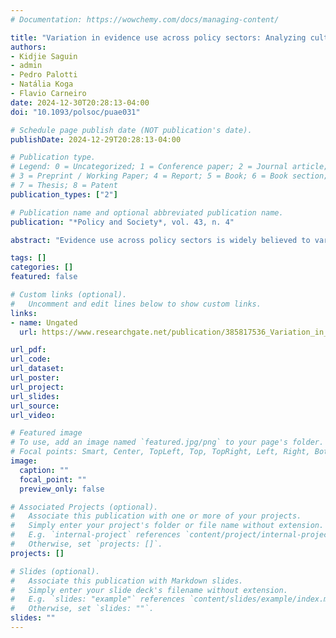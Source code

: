 ```yaml
---
# Documentation: https://wowchemy.com/docs/managing-content/

title: "Variation in evidence use across policy sectors: Analyzing cultures of evidence in Brazil"
authors:
- Kidjie Saguin
- admin
- Pedro Palotti
- Natália Koga
- Flavio Carneiro
date: 2024-12-30T20:28:13-04:00
doi: "10.1093/polsoc/puae031"

# Schedule page publish date (NOT publication's date).
publishDate: 2024-12-29T20:28:13-04:00

# Publication type.
# Legend: 0 = Uncategorized; 1 = Conference paper; 2 = Journal article;
# 3 = Preprint / Working Paper; 4 = Report; 5 = Book; 6 = Book section;
# 7 = Thesis; 8 = Patent
publication_types: ["2"]

# Publication name and optional abbreviated publication name.
publication: "*Policy and Society*, vol. 43, n. 4"

abstract: "Evidence use across policy sectors is widely believed to vary as each sector espouses a specific and dominant pattern in how it sources evidence. This view privileges the idea that a culture of evidence serves as a norm that guides behavior in the entire sector. In this article, we seek to nuance the policy sectoral approach to understanding evidence use by analyzing the results of a large-N survey of federal employees in Brazil (n=2,177). Our findings show a diverse set of cultures of evidence with a few sectors like Science and Technology demonstrating a strong likelihood for using scientific evidence with most sectors showing a mixed pattern of sourcing evidence. However, a majority of the surveyed civil servants show an indistinct pattern of evidence use who are likely to not use any sources of evidence."

tags: []
categories: []
featured: false

# Custom links (optional).
#   Uncomment and edit lines below to show custom links.
links:
- name: Ungated
  url: https://www.researchgate.net/publication/385817536_Variation_in_evidence_use_across_policy_sectors_the_case_of_Brazil

url_pdf:
url_code:
url_dataset:
url_poster:
url_project:
url_slides:
url_source:
url_video:

# Featured image
# To use, add an image named `featured.jpg/png` to your page's folder. 
# Focal points: Smart, Center, TopLeft, Top, TopRight, Left, Right, BottomLeft, Bottom, BottomRight.
image:
  caption: ""
  focal_point: ""
  preview_only: false

# Associated Projects (optional).
#   Associate this publication with one or more of your projects.
#   Simply enter your project's folder or file name without extension.
#   E.g. `internal-project` references `content/project/internal-project/index.md`.
#   Otherwise, set `projects: []`.
projects: []

# Slides (optional).
#   Associate this publication with Markdown slides.
#   Simply enter your slide deck's filename without extension.
#   E.g. `slides: "example"` references `content/slides/example/index.md`.
#   Otherwise, set `slides: ""`.
slides: ""
---
```

